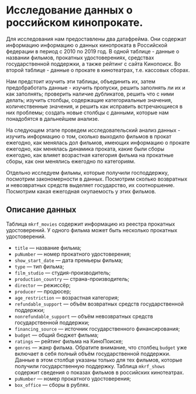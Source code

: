 # Исследование данных о российском кинопрокате.
Для исследования нам предоставлены два датафрейма. Они содержат информацию информацию о данных кинопроката в Российской федерации в период с 2010 по 2019 год. В одной таблице - данные о названии фильмов, прокатных удостоверениях, средствах государственной поддержки, а также рейтинг с сайта Кинопоиск. Во второй таблице - данные о прокате в кинотеатрах, т.е. кассовых сборах.

Нам предстоит изучить эти таблицы, объединить их, затем предобработать данные - изучить пропуски, решить заполнять ли их и как заполнять; проверить наличие дубликатов, решить что с ними делать; изучить столбцы, содержащие категориальные значения, количественные значения, и решить как исправить встречающиеся в них проблемы; создать новые столбцы с данными, которые нам понадобятся в дальнейшем анализе.

На следующем этапе проведем исследовательский анализ данных - изучить информацию о том, сколько выходило фильмов в прокат ежегодно, как менялась дол фильмов, имеющих информацию о прокате ежегодно, как менялась динамика проката, какие были сборы ежегодно, как влияет возрастная категория фильма на прокатные сборы, как они менялись ежегодно по категориям.

Отдельно исследуем фильмы, которые получили господдержку, посмотрим закономерности в данных. Посмотрим сколько возвратных и невозвратных средств выделяет государство, их соотноршение. Посмотрим какая ежегодная окупаемость у этих фильмов.

## Описание данных
Таблица `mkrf_movies` содержит информацию из реестра прокатных удостоверений. У одного фильма может быть несколько прокатных удостоверений. 
- `title` — название фильма;
- `puNumber` — номер прокатного удостоверения;
- `show_start_date` — дата премьеры фильма;
- `type` — тип фильма;
- `film_studio` — студия-производитель;
- `production_country` — страна-производитель;
- `director` — режиссёр;
- `producer` — продюсер;
- `age_restriction` — возрастная категория;
- `refundable_support` — объём возвратных средств государственной поддержки;
- `nonrefundable_support` — объём невозвратных средств государственной поддержки;
- `financing_source` — источник государственного финансирования;
- `budget` — общий бюджет фильма;
- `ratings` — рейтинг фильма на КиноПоиске;
- `genres` — жанр фильма.
Обратите внимание, что столбец `budget` уже включает в себя полный объём государственной поддержки. Данные в этом столбце указаны только для тех фильмов, которые получили государственную поддержку. 
Таблица `mkrf_shows` содержит сведения о показах фильмов в российских кинотеатрах.
- `puNumber` — номер прокатного удостоверения;
- `box_office` — сборы в рублях.
